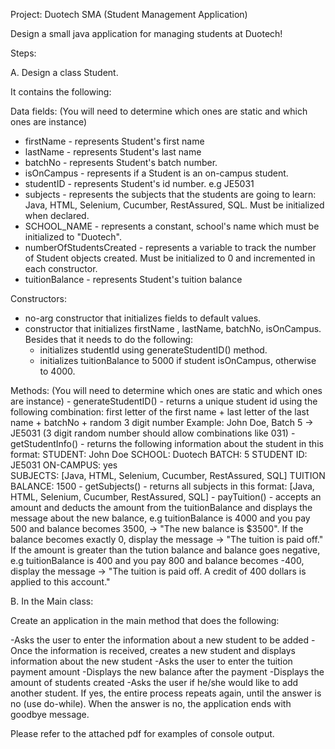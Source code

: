 Project: Duotech SMA (Student Management Application)

Design a small java application for managing students at Duotech!

Steps:

A. Design a class Student.

   It contains the following:
  
   Data fields: (You will need to determine which ones are static and which ones are instance)
   - firstName - represents Student's first name
   - lastName - represents Student's last name
   - batchNo  - represents Student's batch number. 
   - isOnCampus - represents if a Student is an on-campus student.
   - studentID - represents Student's id number. e.g JE5031
   - subjects - represents the subjects that the students are going to learn: Java, HTML, Selenium, Cucumber, RestAssured, SQL. 
  Must be initialized when declared.
   - SCHOOL_NAME - represents a constant, school's name which must be initialized to "Duotech".
   - numberOfStudentsCreated - represents a variable to track the number of Student objects created. Must be initialized to 0 and incremented in each constructor.
   - tuitionBalance - represents Student's tuition balance
   

   Constructors: 
   
   - no-arg constructor that initializes fields to default values.
   - constructor that initializes firstName , lastName, batchNo, isOnCampus. Besides that it needs to do the following:
      - initializes studentId using generateStudentID() method.
      - initializes tuitionBalance to 5000 if student isOnCampus, otherwise to 4000.
  
   Methods: (You will need to determine which ones are static and which ones are instance)
     - generateStudentID() - returns a unique student id using the following combination:
       first letter of the first name +  last letter of the last name + batchNo + random 3 digit number
       Example: John Doe, Batch 5 -> JE5031 (3 digit random number should allow combinations like 031)
     - getStudentInfo() - returns the following information about the student in this format:
          STUDENT: John Doe
          SCHOOL: Duotech
          BATCH: 5
          STUDENT ID: JE5031
          ON-CAMPUS: yes  
          SUBJECTS: [Java, HTML, Selenium, Cucumber, RestAssured, SQL]
          TUITION BALANCE: 1500
     - getSubjects() - returns all subjects in this format: [Java, HTML, Selenium, Cucumber, RestAssured, SQL]
     - payTuition() - accepts an amount and deducts the amount from the tuitionBalance and displays the message  about the new balance, e.g tuitionBalance is 4000 and you pay 500 and balance becomes 3500,  -> "The new balance is $3500".
     If the balance becomes exactly 0, display the message -> "The tuition is paid off."
     If the amount is greater than the tution balance and balance goes negative, e.g tuitionBalance is 400 and you pay 800 and balance becomes -400, display the message  -> 
     "The tuition is paid off. A credit of 400 dollars is applied to this account." 

B. In the Main class:
   
   Create an application in the main method that does the following:
  
  -Asks the user to enter the information about a new student to be added 
  -Once the information is received, creates a new student and displays information about the new student
  -Asks the user to enter the tuition payment amount
  -Displays the new balance after the payment
  -Displays the amount of students created
  -Asks the user if he/she would like to add another student. If yes, the entire process repeats again, until the answer is no (use do-while). When the answer is no, the application ends with goodbye message.

   Please refer to the attached pdf for examples of console output.


